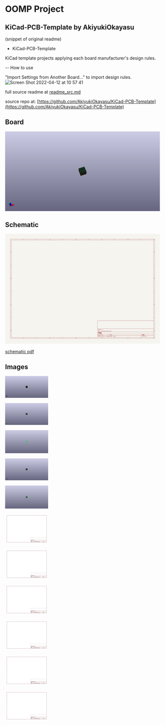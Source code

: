 # OOMP Project  
## KiCad-PCB-Template  by AkiyukiOkayasu  
  
(snippet of original readme)  
  
- KiCad-PCB-Template  
  
KiCad template projects applying each board manufacturer's design rules.    
  
-- How to use  
  
"Import Settings from Another Board..." to import design rules.  
<img width="918" alt="Screen Shot 2022-04-12 at 10 57 41" src="https://user-images.githubusercontent.com/6957368/162864274-adf06bc4-0ca4-4ed7-8e77-2b8b29e7e16e.png">  
  
  full source readme at [readme_src.md](readme_src.md)  
  
source repo at: [https://github.com/AkiyukiOkayasu/KiCad-PCB-Template](https://github.com/AkiyukiOkayasu/KiCad-PCB-Template)  
## Board  
  
[![working_3d.png](working_3d_600.png)](working_3d.png)  
## Schematic  
  
[![working_schematic.png](working_schematic_600.png)](working_schematic.png)  
  
[schematic pdf](working_schematic.pdf)  
## Images  
  
[![working_3d.png](working_3d_140.png)](working_3d.png)  
  
[![working_3d_back.png](working_3d_back_140.png)](working_3d_back.png)  
  
[![working_3D_bottom.png](working_3D_bottom_140.png)](working_3D_bottom.png)  
  
[![working_3d_front.png](working_3d_front_140.png)](working_3d_front.png)  
  
[![working_3D_top.png](working_3D_top_140.png)](working_3D_top.png)  
  
[![working_assembly_page_01.png](working_assembly_page_01_140.png)](working_assembly_page_01.png)  
  
[![working_assembly_page_02.png](working_assembly_page_02_140.png)](working_assembly_page_02.png)  
  
[![working_assembly_page_03.png](working_assembly_page_03_140.png)](working_assembly_page_03.png)  
  
[![working_assembly_page_04.png](working_assembly_page_04_140.png)](working_assembly_page_04.png)  
  
[![working_assembly_page_05.png](working_assembly_page_05_140.png)](working_assembly_page_05.png)  
  
[![working_assembly_page_06.png](working_assembly_page_06_140.png)](working_assembly_page_06.png)  
